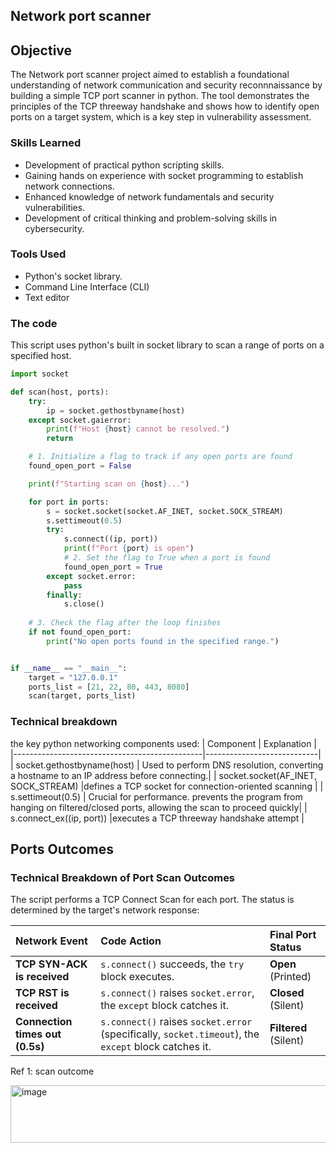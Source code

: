 ## Network port scanner ##

## Objective

The Network port scanner project aimed to establish a foundational understanding of network communication and security reconnnaissance by building a simple TCP port scanner in python. The tool demonstrates the principles of the TCP threeway handshake and shows how to identify open ports on a target system, which is a key step in vulnerability assessment.

### Skills Learned


- Development of practical python scripting skills.
- Gaining hands on experience with socket programming to establish network connections.
- Enhanced knowledge of network fundamentals and security vulnerabilities.
- Development of critical thinking and problem-solving skills in cybersecurity.

### Tools Used


- Python's socket library.
- Command Line Interface (CLI)
- Text editor

### The code
This script uses python's built in socket library to scan a range of ports on a specified host.
```python
import socket

def scan(host, ports):
    try:
        ip = socket.gethostbyname(host)
    except socket.gaierror:
        print(f"Host {host} cannot be resolved.")
        return

    # 1. Initialize a flag to track if any open ports are found
    found_open_port = False

    print(f"Starting scan on {host}...")

    for port in ports:
        s = socket.socket(socket.AF_INET, socket.SOCK_STREAM)
        s.settimeout(0.5)
        try:
            s.connect((ip, port))
            print(f"Port {port} is open")
            # 2. Set the flag to True when a port is found
            found_open_port = True
        except socket.error:
            pass
        finally:
            s.close()
    
    # 3. Check the flag after the loop finishes
    if not found_open_port:
        print("No open ports found in the specified range.")


if __name__ == "__main__":
    target = "127.0.0.1"
    ports_list = [21, 22, 80, 443, 8080]
    scan(target, ports_list)
```
### Technical breakdown

the key python networking components used:
| Component                                       |      Explanation  |
|-----------------------------------------------|----------------------------|
|        socket.gethostbyname(host)   | Used to perform DNS resolution, converting a hostname to an IP address before connecting.|
| socket.socket(AF_INET, SOCK_STREAM) |defines a TCP socket for connection-oriented scanning |
|     s.settimeout(0.5)    | 	Crucial for performance. prevents the program from hanging on filtered/closed ports, allowing the scan to proceed quickly|
|  s.connect_ex((ip, port))    |executes a TCP threeway handshake attempt |


## Ports Outcomes
### Technical Breakdown of Port Scan Outcomes

The script performs a TCP Connect Scan for each port. The status is determined by the target's network response:

| Network Event | Code Action | Final Port Status |
| :--- | :--- | :--- |
| **TCP SYN-ACK is received** | `s.connect()` succeeds, the `try` block executes. | **Open** (Printed) |
| **TCP RST is received** | `s.connect()` raises `socket.error`, the `except` block catches it. | **Closed** (Silent) |
| **Connection times out (0.5s)** | `s.connect()` raises `socket.error` (specifically, `socket.timeout`), the `except` block catches it. | **Filtered** (Silent) |

Ref 1: scan outcome

<img width="561" height="92" alt="image" src="https://github.com/user-attachments/assets/1c48ba12-4139-4bf2-934c-f1d2acfa30f3" />

